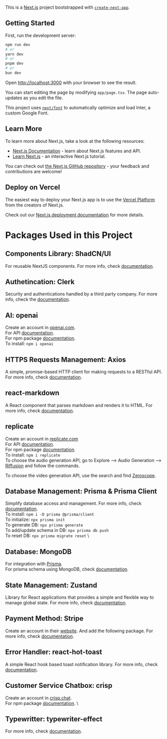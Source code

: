 This is a [Next.js](https://nextjs.org/) project bootstrapped with [`create-next-app`](https://github.com/vercel/next.js/tree/canary/packages/create-next-app).

## Getting Started

First, run the development server:

```bash
npm run dev
# or
yarn dev
# or
pnpm dev
# or
bun dev
```

Open [http://localhost:3000](http://localhost:3000) with your browser to see the result.

You can start editing the page by modifying `app/page.tsx`. The page auto-updates as you edit the file.

This project uses [`next/font`](https://nextjs.org/docs/basic-features/font-optimization) to automatically optimize and load Inter, a custom Google Font.

## Learn More

To learn more about Next.js, take a look at the following resources:

- [Next.js Documentation](https://nextjs.org/docs) - learn about Next.js features and API.
- [Learn Next.js](https://nextjs.org/learn) - an interactive Next.js tutorial.

You can check out [the Next.js GitHub repository](https://github.com/vercel/next.js/) - your feedback and contributions are welcome!

## Deploy on Vercel

The easiest way to deploy your Next.js app is to use the [Vercel Platform](https://vercel.com/new?utm_medium=default-template&filter=next.js&utm_source=create-next-app&utm_campaign=create-next-app-readme) from the creators of Next.js.

Check out our [Next.js deployment documentation](https://nextjs.org/docs/deployment) for more details.

# Packages Used in this Project

## Components Library: ShadCN/UI
For reusable NextJS components. For more info, check [documentation](https://ui.shadcn.com/docs).

## Authetincation: Clerk
Security and authentications handled by a third party company. For more info, check  the [documentation](https://clerk.com/docs).

## AI: openai
Create an account in [openai.com](https://openai.com/). \
For API [documentation](https://platform.openai.com/docs/overview.). \
For npm package [documentation](https://www.npmjs.com/package/openai). \
To install: `npm i openai`

## HTTPS Requests Management: Axios
A simple, promise-based HTTP client for making requests to a RESTful API. For more info, check [documentation](https://axios-http.com/docs/intro).

## react-markdown
A React component that parses markdown and renders it to HTML. For more info, check [documentation](https://www.npmjs.com/package/react-markdown).

## replicate
Create an account in [replicate.com](https://replicate.com/) \
For API [documentation](https://replicate.com/docs). \
For npm package [documentation](https://www.npmjs.com/package/replicate). \
To install: `npm i replicate` \
To choose the audio generation API, go to Explore --> Audio Generation --> [Riffusion](https://replicate.com/riffusion/riffusion/api?tab=nodejs) and follow the commands.

To choose the video generation API, use the search and find [Zeroscope](https://replicate.com/anotherjesse/zeroscope-v2-xl?input=nodejs).

## Database Management: Prisma & Prisma Client
Simplify database access and management. For more info, check [documentation](https://www.prisma.io/docs). \
To install: `npm i -D prisma @prisma/client` \
To initialize: `npx prisma init` \
To generate DB: `npx prisma generate` \
To add/update schema in DB: `npx prisma db push` \
To reset DB: `npx prisma migrate reset` \

## Database: MongoDB
For integration with [Prisma](https://www.prisma.io/docs/orm/overview/databases/mongodb#:~:text=Some%20aspects%20of%20using%20Prisma,using%20the%20mongodb%20database%20connector). \
For prisma schema using MongoDB, check [documentation](https://www.prisma.io/docs/getting-started/setup-prisma/start-from-scratch/mongodb/creating-the-prisma-schema-typescript-mongodb).

## State Management: Zustand
Library for React applications that provides a simple and flexible way to manage global state. For more info, check [documentation](https://docs.pmnd.rs/zustand/getting-started/introduction).

## Payment Method: Stripe
Create an account in their [website](https://stripe.com/en-th). And add the following package. For more info, check [documentation](https://www.npmjs.com/package/stripe).

## Error Handler: react-hot-toast
A simple React hook based toast notification library. For more info, check [documentation](https://react-hot-toast.com/).

## Customer Service Chatbox: crisp
Create an account in [crisp.chat](https://crisp.chat/en/). \
For npm package [documentation](https://docs.crisp.chat/guides/chatbox-sdks/web-sdk/npm/). \

## Typewritter: typewriter-effect
For more info, check [documentation](https://www.npmjs.com/package/typewriter-effect).
